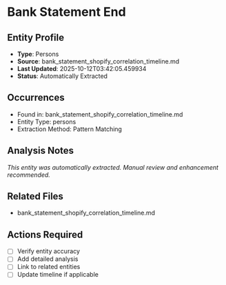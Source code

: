 # Bank Statement End

## Entity Profile
- **Type**: Persons
- **Source**: bank_statement_shopify_correlation_timeline.md
- **Last Updated**: 2025-10-12T03:42:05.459934
- **Status**: Automatically Extracted

## Occurrences
- Found in: bank_statement_shopify_correlation_timeline.md
- Entity Type: persons
- Extraction Method: Pattern Matching

## Analysis Notes
*This entity was automatically extracted. Manual review and enhancement recommended.*

## Related Files
- bank_statement_shopify_correlation_timeline.md

## Actions Required
- [ ] Verify entity accuracy
- [ ] Add detailed analysis
- [ ] Link to related entities
- [ ] Update timeline if applicable
